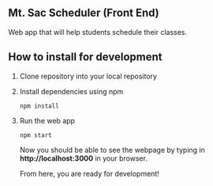 ## Mt. Sac Scheduler (Front End)

Web app that will help students schedule their classes.


## How to install for development
1)  Clone repository into your local repository
2)  Install dependencies using npm
      ```
      npm install
      ```
3)  Run the web app
    ```
    npm start
    ```
    Now you should be able to see the webpage by typing in **http://localhost:3000** in your browser. 
    
    From here, you are ready for development!
